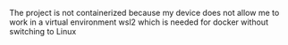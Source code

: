 The project is not containerized because 
my device does not allow me to work in a virtual environment wsl2 which is needed for docker without switching to Linux 
